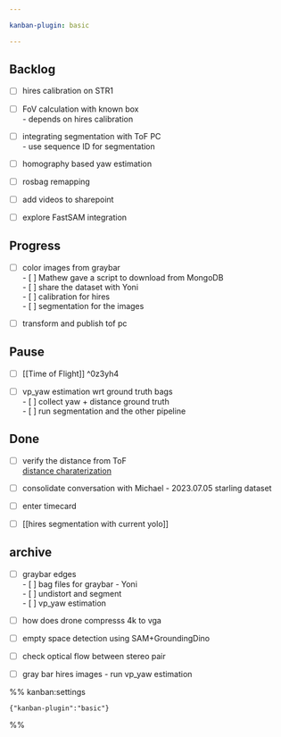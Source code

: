 ```yaml
---

kanban-plugin: basic

---
```


## Backlog

- [ ] hires calibration on STR1
- [ ] FoV calculation with known box<br>- depends on hires calibration
- [ ] integrating segmentation with ToF PC<br>- use sequence ID for segmentation
- [ ] homography based yaw estimation
- [ ] rosbag remapping
- [ ] add videos to sharepoint
- [ ] explore FastSAM integration


## Progress

- [ ] color images from graybar<br>- [ ] Mathew gave a script to download from MongoDB<br>- [ ] share the dataset with Yoni<br>- [ ] calibration for hires<br>- [ ] segmentation for the images
- [ ] transform and publish tof pc


## Pause

- [ ] [[Time of Flight]] ^0z3yh4
- [ ] vp_yaw estimation wrt ground truth bags<br>- [ ]  collect yaw + distance ground truth<br>- [ ]  run segmentation and the other pipeline


## Done

- [ ] verify the distance from ToF<br>[distance charaterization](https://docs.google.com/spreadsheets/d/1Z4md_isMuGlsjRxvag8epsKHRNfii5nQlp1vZVF5CNQ/edit#gid=0)
- [ ] consolidate conversation with Michael - 2023.07.05 starling dataset
- [ ] enter timecard
- [ ] [[hires segmentation with current yolo]]


## archive

- [ ] graybar edges<br>- [ ] bag files for graybar - Yoni<br>- [ ] undistort and segment<br>- [ ] vp_yaw estimation
- [ ] how does drone compresss 4k to vga
- [ ] empty space detection using SAM+GroundingDino
- [ ] check optical flow between stereo pair
- [ ] gray bar hires images - run vp_yaw estimation




%% kanban:settings
```
{"kanban-plugin":"basic"}
```
%%